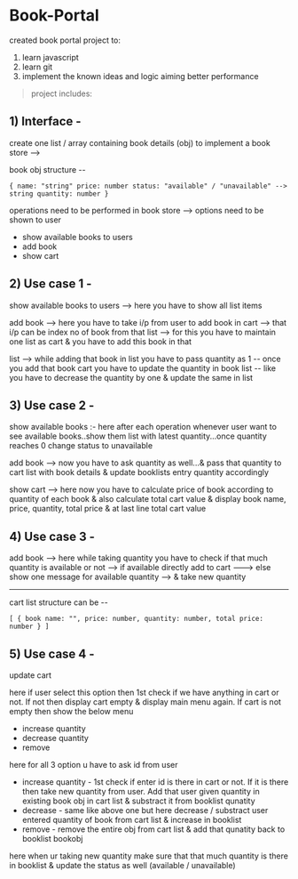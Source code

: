 # Book-Portal

created book portal project to:
1) learn javascript
2) learn git
3) implement the known ideas and logic aiming better performance

> project includes:
## 1) Interface -
  create one list / array containing book details (obj) to implement a book store --> 
  
  book obj structure -- 
  
  `{
  	 name: "string"
  	 price: number
  	 status: "available" / "unavailable" --> string
  	 quantity: number
    }`
         
  operations need to be performed in book store --> 
  options need to be shown to user 
  
  * show available books to users
  * add book
  * show cart
   
## 2) Use case 1 - 
  show available books to users --> 
  	here you have to show all list items
  	
  add book --> 
  	here you have to take i/p from user to add book in cart --> that i/p can be index no of book from that list --> for this you have to maintain one list as cart & you have to add this book in that 
   
  list --> while adding that book in list you have to pass quantity as 1 
  -- once you add that book cart you have to update the quantity in book list -- like you have to decrease the quantity by one & update the same in list 

## 3) Use case 2 -
  show available books :-
  	here after each operation whenever user want to see available books..show them list with latest quantity...once quantity reaches 0 change status to unavailable	
  	
  add book -->
  	now you have to ask quantity as well...& pass that quantity to cart list with book details & update booklists entry quantity accordingly	
  	
  show cart -->
  	here now you have to calculate price of book according to quantity of each book & also calculate total cart value & display book name, price, quantity, total price & at last line total cart value
   
## 4) Use case 3 - 
  add book --> 
  	here while taking quantity you have to check if that much quantity is available or not --> if available directly add to cart ---> else show one message for available quantity --> & take new quantity
  	
  	
  ----------------------------------------------------------------------------------------------------------------------------	
  
  cart list structure can be -- 
  
  `[
    {
     book name: "",
     price: number,
     quantity: number,
     total price: number
    }
   ]`

## 5) Use case 4 -
  update cart
  
  here if user select this option then 1st check if we have anything in cart or not. If not then display cart empty & display main menu again.
  If cart is not empty then show the below menu
  
  * increase quantity
  * decrease quantity
  * remove 
  
  here for all 3 option u have to ask id from user
  
  * increase quantity -
  	1st check if enter id is there in cart or not. If it is there then take new quantity from user. Add that user given quantity in existing book obj in cart list & substract it from booklist qunatity
  * decrease -
  	same like above one but here decrease / substract user entered quantity of book from cart list & increase in booklist
  * remove -
  	remove the entire obj from cart list & add that qunatity back to booklist bookobj
  	
  	
  here when ur taking new quantity make sure that that much quantity is there in booklist & update the status as well (available / unavailable) 	
